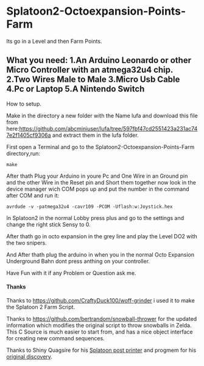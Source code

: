 # Splatoon2-Octoexpansion-Points-Farm

Its go in a Level and then Farm Points.

What you need:
1.An Arduino Leonardo or other Micro Controller with an atmega32u4 chip.
2.Two Wires Male to Male
3.Micro Usb Cable
4.Pc or Laptop
5.A Nintendo Switch
---

How to setup. 

Make in the directory a new folder with the Name lufa and download this file from here:https://github.com/abcminiuser/lufa/tree/597fbf47cd2551423a231ac747e2f1405cf9306a
and extract them in the lufa folder.

First open a Terminal and go to the Splatoon2-Octoexpansion-Points-Farm directory,run:
```
make
```
After thath Plug your Arduino in youre Pc and One Wire in an Ground pin and the other Wire in the Reset pin and Short them together now look in the device manager wich COM pops up and put the number in the command after COM and run it:
```
avrdude -v -patmega32u4 -cavr109 -PCOM -Uflash:w:Joystick.hex
```
In Splatoon2 in the normal Lobby press plus and go to the settings and change the right stick Sensy to 0.

After thath go in octo expansion in the grey line and play the Level DO2 with the two snipers.

And After thath plug the arduino in when you in the normal Octo Expansion Underground Bahn dont press anthing on your controller.

Have Fun with it if any Problem or Question ask me.

#### Thanks

Thanks to https://github.com/CraftyDuck100/woff-grinder i used it to make the Splatoon 2 Farm Script.

Thanks to https://github.com/bertrandom/snowball-thrower for the updated information which modifies the original script to throw snowballs in Zelda. This C Source is much easier to start from, and has a nice object interface for creating new command sequences.

Thanks to Shiny Quagsire for his [Splatoon post printer](https://github.com/shinyquagsire23/Switch-Fightstick) and progmem for his [original discovery](https://github.com/progmem/Switch-Fightstick).
